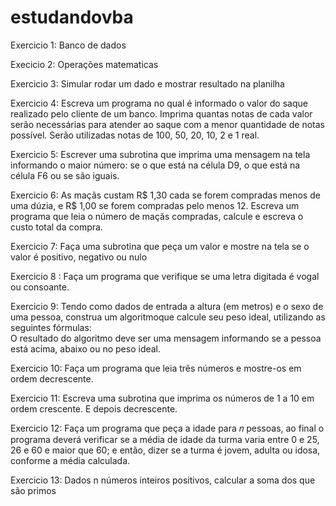 # estudandovba


Exercicio 1: Banco de dados

Execicio 2: Operações matematicas

Exercicio 3: Simular rodar um dado e mostrar resultado na planilha

Exercicio 4: Escreva um programa no qual é informado o valor do saque realizado pelo cliente de um banco. Imprima quantas notas de cada valor serão necessárias para atender ao saque com a menor quantidade de notas possível. Serão utilizadas notas de 100, 50, 20, 10, 2 e 1 real.

Exercicio 5: Escrever uma subrotina que imprima uma mensagem na tela informando o maior número: se o que está na célula D9, o que está na célula F6 ou se são iguais.

Exercicio 6: As maçãs custam R$ 1,30 cada se forem compradas menos de uma dúzia, e R$ 1,00 se forem compradas pelo menos 12. Escreva um programa que leia o número de maçãs compradas, calcule e escreva o custo total da compra.

Exercicio 7: Faça uma subrotina que peça um valor e mostre na tela se o valor é positivo, negativo ou nulo

Exercicio 8 : Faça um programa que verifique se uma letra digitada é vogal ou consoante.

Exercicio 9: Tendo como dados de entrada a altura (em metros) e o sexo de uma pessoa, construa um algoritmoque calcule seu peso ideal, utilizando as seguintes fórmulas:<br>
O resultado do algoritmo deve ser uma mensagem informando se a pessoa está acima, abaixo ou no peso ideal.

Exercicio 10: Faça um programa que leia três números e mostre-os em ordem decrescente.

Exercicio 11: Escreva uma subrotina que imprima os números de 1 a 10 em ordem crescente. E depois decrescente.

Exercicio 12: Faça um programa que peça a idade para 𝑛 pessoas, ao final o programa deverá verificar se a média de idade da turma varia entre 0 e 25, 26 e 60 e maior que 60; e então, dizer se a turma é jovem, adulta ou idosa, conforme a média calculada.

Exercicio 13: Dados n números inteiros positivos, calcular a soma dos que são primos
